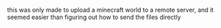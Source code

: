 this was only made to upload a minecraft world to a remote server, and it seemed easier than figuring out how to send the files directly
